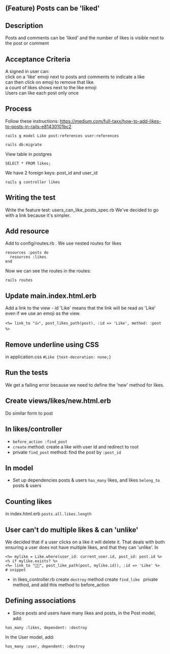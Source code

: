 ## (Feature) Posts can be 'liked'
## Description
Posts and comments can be 'liked' and the number of likes is visible next to the post or comment

## Acceptance Criteria
A signed in user can:
<br>click on a 'like' emoji next to posts and comments to indicate a like
<br>can then click on emoji to remove that like.
<br>a count of likes shows next to the like emoji
<br>Users can like each post only once

## Process

Follow these instructions: https://medium.com/full-taxx/how-to-add-likes-to-posts-in-rails-e81430101bc2

```
rails g model Like post:references user:references

rails db:migrate
```

View table in postgres
```
SELECT * FROM likes; 
```
We have 2 foreign keys: post_id and user_id

```
rails g controller likes
```

## Writing the test
Write the feature test: users_can_like_posts_spec.rb
We've decided to go with a link because it's simpler. 

## Add resource
Add to config/routes.rb . We use nested routes for likes
```
resources :posts do 
  resources :likes
end 
```

Now we can see the routes in the routes:
```
rails routes
```
## Update main.index.html.erb
Add a link to the view - id 'Like' means that the link will be read as 'Like' even if we use an emoji as the view.
```
<%= link_to "👍", post_likes_path(post), :id => 'Like', method: :post %>
```

## Remove underline using CSS
in application.css
```#Like {text-decoration: none;}```

## Run the tests
We get a failing error because we need to define the 'new' method for likes. 

## Create views/likes/new.html.erb
Do similar form to post

## In likes/controller
- ```before_action :find_post```
- ```create``` method: create a like with user id and redirect to root 
- private ```find_post``` method: find the post by ```:post_id```

## In model
- Set up dependencies posts & users ```has_many``` likes, and likes ```belong_to``` posts & users 


## Counting likes
in index.html.erb
```posts.all.likes.length```

## User can't do multiple likes & can 'unlike'
We decided that if a user clicks on a like it will delete it. That deals with both ensuring a user does not have multiple likes, and that they can 'unlike'. In 
```
<%= mylike = Like.where(user_id: current_user.id, post_id: post.id %>
<% if mylike.exists? %>
<%= link_to "👍🏻", post_like_path(post, mylike.id)), :id => 'Like' %>
# snippet 
```

- in likes_controller.rb
create ```destroy``` method 
create ```find_like ``` private method, and add this method to before_action

## Defining associations
- Since posts and users have many likes and posts, in the Post model, add:
```
has_many :likes, dependent: :destroy
```
In the User model, add:
```
has_many :user, dependent: :destroy
```







